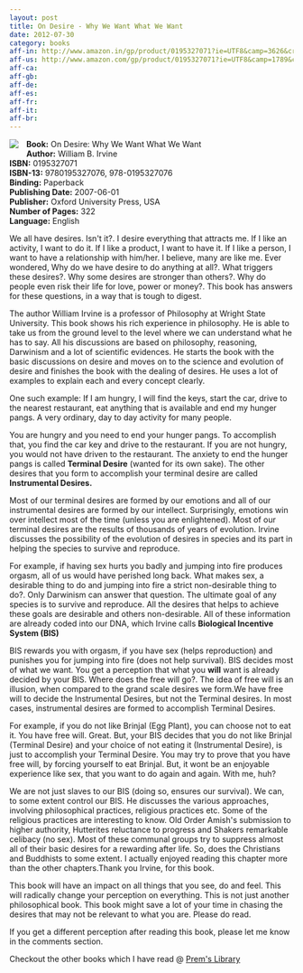 ```yaml
---
layout: post
title: On Desire - Why We Want What We Want
date: 2012-07-30
category: books
aff-in: http://www.amazon.in/gp/product/0195327071?ie=UTF8&camp=3626&creativeASIN=0195327071&linkCode=xm2&tag=smileprem-in-21
aff-us: http://www.amazon.com/gp/product/0195327071?ie=UTF8&camp=1789&creativeASIN=0195327071&linkCode=xm2&tag=smileprem-us-20
aff-ca: 
aff-gb: 
aff-de: 
aff-es: 
aff-fr: 
aff-it: 
aff-br: 
---
```


<img style="clear: left; float: left; margin-bottom: 1em; margin-right: 1em;" 
src="{{site.img-url}}/on-desire-why-we-want-what-we-want-william-irvine.jpg"/>
**Book:** On Desire: Why We Want What We Want  
**Author:** William B. Irvine  
**ISBN:** 0195327071  
**ISBN-13:** 9780195327076, 978-0195327076  
**Binding:** Paperback  
**Publishing Date:** 2007-06-01  
**Publisher:** Oxford University Press, USA  
**Number of Pages:** 322  
**Language:** English  
  
We all have desires. Isn't it?. I desire everything that attracts me. If I like an activity, I want to do it. If I like a product, I want to have it. If I like a person, I want to have a relationship with him/her. I believe, many are like me. Ever wondered, Why do we have desire to do anything at all?. What triggers these desires?. Why some desires are stronger than others?. Why do people even risk their life for love, power or money?. This book has answers for these questions, in a way that is tough to digest.  
  
The author William Irvine is a professor of Philosophy at Wright State University. This book shows his rich experience in philosophy. He is able to take us from the ground level to the level where we can understand what he has to say. All his discussions are based on philosophy, reasoning, Darwinism and a lot of scientific evidences. He starts the book with the basic discussions on desire and moves on to the science and evolution of desire and finishes the book with the dealing of desires. He uses a lot of examples to explain each and every concept clearly.  
  
One such example: If I am hungry, I will find the keys, start the car, drive to the nearest restaurant, eat anything that is available and end my hunger pangs. A very ordinary, day to day activity for many people.  
  
You are hungry and you need to end your hunger pangs. To accomplish that, you find the car key and drive to the restaurant. If you are not hungry, you would not have driven to the restaurant. The anxiety to end the hunger pangs is called **Terminal Desire** (wanted for its own sake). The other desires that you form to accomplish your terminal desire are called **Instrumental Desires.**  
  
Most of our terminal desires are formed by our emotions and all of our instrumental desires are formed by our intellect. Surprisingly, emotions win over intellect most of the time (unless you are enlightened). Most of our terminal desires are the results of thousands of years of evolution. Irvine discusses the possibility of the evolution of desires in species and its part in helping the species to survive and reproduce.  
  
For example, if having sex hurts you badly and jumping into fire produces orgasm, all of us would have perished long back. What makes sex, a desirable thing to do and jumping into fire a strict non-desirable thing to do?. Only Darwinism can answer that question. The ultimate goal of any species is to survive and reproduce. All the desires that helps to achieve these goals are desirable and others non-desirable. All of these information are already coded into our DNA, which Irvine calls **Biological Incentive System (BIS)**  
  
BIS rewards you with orgasm, if you have sex (helps reproduction) and punishes you for jumping into fire (does not help survival). BIS decides most of what we want. You get a perception that what you **will** want is already decided by your BIS. Where does the free will go?. The idea of free will is an illusion, when compared to the grand scale desires we form.We have free will to decide the Instrumental Desires, but not the Terminal desires. In most cases, instrumental desires are formed to accomplish Terminal Desires.  
  
For example, if you do not like Brinjal (Egg Plant), you can choose not to eat it. You have free will. Great. But, your BIS decides that you do not like Brinjal (Terminal Desire) and your choice of not eating it (Instrumental Desire), is just to accomplish your Terminal Desire. You may try to prove that you have free will, by forcing yourself  to eat Brinjal. But, it wont be an enjoyable experience like sex, that you want to do again and again. With me, huh?  
  
We are not just slaves to our BIS (doing so, ensures our survival). We can, to some extent control our BIS. He discusses the various approaches, involving philosophical practices, religious practices etc. Some of the religious practices are interesting to know. Old Order Amish's submission to higher authority, Hutterites reluctance to progress and Shakers remarkable celibacy (no sex). Most of these communal groups try to suppress almost all of their basic desires for a rewarding after life. So, does the Christians and Buddhists to some extent. I actually enjoyed reading this chapter more than the other chapters.Thank you Irvine, for this book.  
  
This book will have an impact on all things that you see, do and feel. This will radically change your perception on everything. This is not just another philosophical book. This book might save a lot of your time in chasing the desires that may not be relevant to what you are. Please do read.   
  
If you get a different perception after reading this book, please let me know in the comments section.  
  
Checkout the other books which I have read @ [Prem's Library]({{site.url}}/category/books/)  
